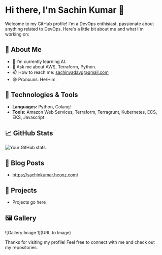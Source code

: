 # Hi there, I'm Sachin Kumar 👋

Welcome to my GitHub profile! I'm a DevOps enthisiast, passionate about anything related to DevOps. Here's a little bit about me and what I'm working on:

## 🚀 About Me
- 🌱 I’m currently learning AI.
- 💬 Ask me about AWS, Terraform, Python.
- 📫 How to reach me: sachinyadavg@gmail.com
- 😄 Pronouns: He/Him.

## 🔧 Technologies & Tools
- **Languages:** Python, Golang!
- **Tools:** Amazon Web Services, Terraform, Terragrunt, Kubernetes, ECS, EKS, Javascript

## 📈 GitHub Stats
![Your GitHub stats](https://github-readme-stats.vercel.app/api?username=sachink100&show_icons=true&hide_title=false)

## 📝 Blog Posts
- https://sachinkumar.heooz.com/

## 📂 Projects
- Projects go here

## 🖼️ Gallery
![Gallery Image 1](URL to Image)

Thanks for visiting my profile! Feel free to connect with me and check out my repositories.
